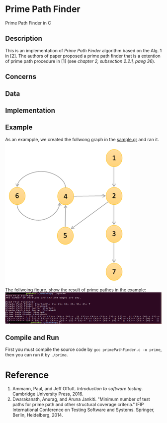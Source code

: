 # Prime Path Finder
Prime Path Finder in C

## Description
This is an implementation of _Prime Path Finder_ algorithm based on the Alg. 1 in [2]. The authors of paper proposed a prime path finder that is a extention of prime path procedure in [1] (see _chapter 2, subsection 2.2.1, paeg 36_).  

## Concerns

## Data

## Implementation

## Example
As an exampple, we created the follwong graph in the [sample.gr](https://github.com/rahmanidashti/primepathfinder/blob/master/dataset/sample.gr) and ran it.  
![graph](https://raw.githubusercontent.com/rahmanidashti/primepathfinder/master/dataset/Sample.png)  
The follwoing figure, show the result of prime pathes in the example:  
![result](https://raw.githubusercontent.com/rahmanidashti/primepathfinder/master/dataset/sample_result.png)
## Compile and Run
First you must compile the source code by `gcc primePathFinder.c -o prime`, then you can run it by `./prime`.

# Reference
1. Ammann, Paul, and Jeff Offutt. _Introduction to software testing_. Cambridge University Press, 2016.
2. Dwarakanath, Anurag, and Aruna Jankiti. "Minimum number of test paths for prime path and other structural coverage criteria." IFIP International Conference on Testing Software and Systems. Springer, Berlin, Heidelberg, 2014.
